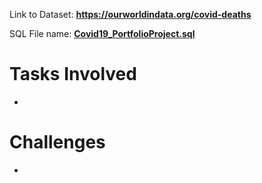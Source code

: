 Link to Dataset: **https://ourworldindata.org/covid-deaths**

SQL File name: **[Covid19_PortfolioProject.sql](https://github.com/ChristyTheAnalyst/PortfolioProjects/blob/main/Data_Cleaning_Using_SQL/Covid19_PortfolioProject.sql)**

# Tasks Involved
- 

# Challenges
- 
